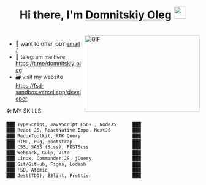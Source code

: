 <h1 align="center">Hi there, I'm <a href="https://www.blackcater.win/" target="_blank">Domnitskiy Oleg</a> <img
src="https://github.com/DomnitskiyOleg/DomnitskiyOleg/assets/119673815/988b19a0-9173-4907-a718-ed5d283d07ef" height="32" /></h1>


<br />


  <img align="right" alt="GIF" src="https://github.com/DomnitskiyOleg/DomnitskiyOleg/assets/119673815/ca5eada7-07b9-4b91-83d7-99f96969cc76" width="300px" height="200px" />
  
- 📧 want to offer job? [email](mailto:domnitskiy.oleg@mail.ru) :)
- 💬 telegram me here https://t.me/domnitskiy_oleg
- 🗃 visit my website https://fsd-sandbox.vercel.app/developer



🛠 MY SKILLS
<!--START_SECTION:waka-->

```txt
███ TypeScript, JavaScript ES6+ , NodeJS      ███
███ React JS, ReactNative Expo, NextJS        ███
███ ReduxToolkit, RTK Query                   ███
███ HTML, Pug, Bootstrap                      ███
███ CSS, SASS (Scss), POSTScss                ███
███ Webpack, Gulp, Vite                       ███
███ Linux, Commander.JS, jQuery               ███
███ Git/GitHub, Figma, Lodash                 ███
███ FSD, Atomic                               ███
███ Jest(TDD), ESlint, Prettier               ███
```

